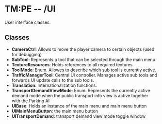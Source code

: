 # TM:PE -- /UI
User interface classes.
## Classes
- **CameraCtrl**: Allows to move the player camera to certain objects (used for debugging)
- **SubTool**: Represents a tool that can be selected through the main menu.
- **TextureResources**: Holds references to all required textures.
- **ToolMode**: Enum. Allowes to describe which sub tool is currently active.
- **TrafficManagerTool**: Central UI controller. Manages active sub tools and forwards UI update calls to the sub tools.
- **Translation**: Internationalization functions.
- **TransportDemandViewMode**: Enum. Represents the currently active demand mode when the public transport info view is active together with the Parking AI
- **UIBase**: Holds an instance of the main menu and main menu button
- **UIMainMenuButton**: the main menu button
- **UITransportDemand**: transport demand view mode toggle window